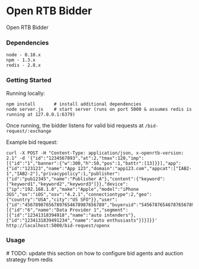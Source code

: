 Open RTB Bidder
==========

Open RTB Bidder 

### Dependencies
    node - 0.10.x
    npm - 1.3.x
    redis - 2.8.x

### Getting Started

Running locally:

    npm install       # install additional dependencies
    node server.js    # start server (runs on port 5000 & assumes redis is running at 127.0.0.1:6379)

Once running, the bidder listens for valid bid requests at `/bid-request/:exchange`

Example bid request:


    curl -X POST -H "Content-Type: application/json, x-openrtb-version: 2.1" -d '{"id":"1234567893","at":2,"tmax":120,"imp":[{"id":"1","banner":{"w":300,"h":50,"pos":1,"battr":[13]}}],"app":{"id":"123123","name":"App 123","domain":"app123.com","appcat":["IAB2-1","IAB2-2"],"privacypolicy":1,"publisher":{"id":"pub12345","name":"Publisher A"},"content":{"keyword":["keyword1","keyword2","keyword3"]}},"device":{"ip":"192.168.1.8","make":"Apple","model":"iPhone 3GS","os":"iOS","osv":"4.2.1","connectiontype":2,"geo":{"country":"USA","city":"US SFO"}},"user":{"id":"456789876567897654678987656789","buyeruid":"545678765467876567898765678987654","data":[{"id":"6","name":"Data Provider 1","segment":[{"id":"12341318394918","name":"auto intenders"},{"id":"1234131839491234","name":"auto enthusiasts"}]}]}}' http://localhost:5000/bid-request/openx
    
### Usage
\# TODO: update this section on how to configure bid agents and auction strategy from redis

